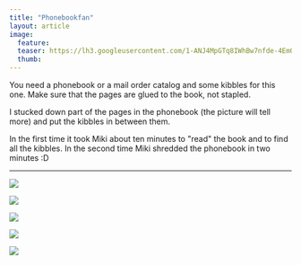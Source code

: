 ```yaml
---
title: "Phonebookfan"
layout: article
image:
  feature:
  teaser: https://lh3.googleusercontent.com/1-ANJ4MpGTq8IWhBw7nfde-4EmONANq68gVFqMz07aA=w245
  thumb:
---
```


You need a phonebook or a mail order catalog and some kibbles for this one. Make sure that the pages are glued to the book, not stapled.

I stucked down part of the pages in the phonebook (the picture will tell more) and put the kibbles in between them.

In the first time it took Miki about ten minutes to "read" the book and to find all the kibbles. In the second time Miki shredded the phonebook in two minutes :D

---

[![](https://lh3.googleusercontent.com/auVahgM8HcL0mA3uRoBQKlPbDURg-cjAJpzMZSfKmh8=w800)](https://lh3.googleusercontent.com/auVahgM8HcL0mA3uRoBQKlPbDURg-cjAJpzMZSfKmh8=s0)

[![](https://lh3.googleusercontent.com/tpe96-6Turu_I2W-80BjHPUmdIVYirnQocqeJGFeskQ=w800)](https://lh3.googleusercontent.com/tpe96-6Turu_I2W-80BjHPUmdIVYirnQocqeJGFeskQ=s0)

[![](https://lh3.googleusercontent.com/9vSY_h5uqfSscNaF_Brs4l4Rr9moGPjNEiOapGa8_ZU=w800)](https://lh3.googleusercontent.com/9vSY_h5uqfSscNaF_Brs4l4Rr9moGPjNEiOapGa8_ZU=s0)

[![](https://lh3.googleusercontent.com/jalyj-XNVL_xtmFaHtzs6NliwL6h55v8J-lCYUQpC4o=w800)](https://lh3.googleusercontent.com/jalyj-XNVL_xtmFaHtzs6NliwL6h55v8J-lCYUQpC4o=s0)

[![](https://lh3.googleusercontent.com/YvZMTUcK2RgaZKA4LhHM_QD_Fx3GCwodyigR9ccmVfg=w800)](https://lh3.googleusercontent.com/YvZMTUcK2RgaZKA4LhHM_QD_Fx3GCwodyigR9ccmVfg=s0)
